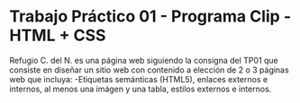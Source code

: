 # Trabajo Práctico 01 - Programa Clip - HTML + CSS

Refugio C. del N. es una página web siguiendo la consigna del TP01 que consiste en diseñar un sitio web con contenido a elección de 2 o 3 páginas web que incluya:
-Etiquetas semánticas (HTML5), enlaces externos e internos, al menos una imágen y una tabla, estilos externos e internos.